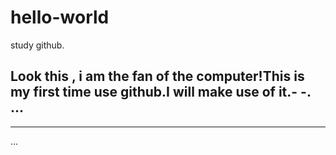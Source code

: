 # hello-world
study github.

Look this , i am the fan of the computer!This is my first time use github.I will make use of it.- -.
...
---
---
...
